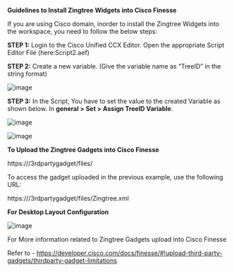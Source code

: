 
**Guidelines to Install Zingtree Widgets into Cisco Finesse**

If you are using Cisco domain, inorder to install the Zingtree Widgets into the workspace, you need to follow the below steps:

**STEP 1:** Login to the Cisco Unified CCX Editor. Open the appropriate Script Editor File (here:Script2.aef)

**STEP 2:** Create a new variable. (Give the variable name as “TreeID” in the string format)

![image](https://user-images.githubusercontent.com/104133836/196618574-ae04256a-af26-4a4e-b3d1-6620d1598365.png)

**STEP 3:** In the Script, You have to set the value to the created Variable as shown below. In **general > Set > Assign TreeID Variable**.

![image](https://user-images.githubusercontent.com/104133836/196618642-91a85511-4aee-4753-9822-9b7db0006fee.png)

![image](https://user-images.githubusercontent.com/104133836/196618626-9e35bc0d-88a2-4b8b-93f1-392714776b0c.png)

**To Upload the Zingtree Gadgets into Cisco Finesse**

https://<finesse>/3rdpartygadget/files/
  
To access the gadget uploaded in the previous example, use the following URL:

https://<finesse>/3rdpartygadget/files/Zingtree.xml

**For Desktop Layout Configuration**
  
![image](https://user-images.githubusercontent.com/104133836/196619956-ce91c7ec-b281-4270-8cf9-98da2e898ad6.png)

For More information related to Zingtree Gadgets upload into Cisco Finesse
  
Refer to - https://developer.cisco.com/docs/finesse/#!upload-third-party-gadgets/thirdparty-gadget-limitations
